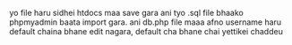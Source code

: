 yo file haru sidhei htdocs maa save gara ani tyo .sql file bhaako phpmyadmin baata import gara. ani db.php file maaa afno username haru default chaina bhane edit nagara, default cha bhane chai yettikei chaddeu
